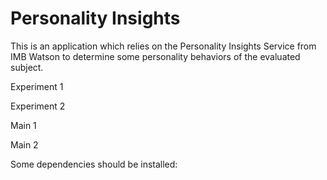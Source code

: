 # Personality Insights

This is an application which relies on the Personality Insights Service from IMB Watson to
determine some personality behaviors of the evaluated subject.

Experiment 1

Experiment 2

Main 1

Main 2

Some dependencies should be installed:
